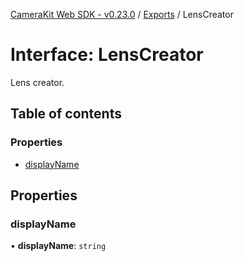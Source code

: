 [CameraKit Web SDK - v0.23.0](../README.md) / [Exports](../modules.md) / LensCreator

# Interface: LensCreator

Lens creator.

## Table of contents

### Properties

- [displayName](LensCreator.md#displayname)

## Properties

### displayName

• **displayName**: `string`
